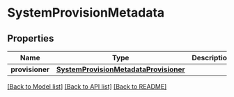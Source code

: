 # SystemProvisionMetadata

## Properties
Name | Type | Description | Notes
------------ | ------------- | ------------- | -------------
**provisioner** | [**SystemProvisionMetadataProvisioner**](SystemProvisionMetadataProvisioner.md) |  | [optional] 

[[Back to Model list]](../README.md#documentation-for-models) [[Back to API list]](../README.md#documentation-for-api-endpoints) [[Back to README]](../README.md)

